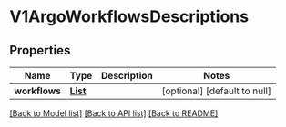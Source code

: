 # V1ArgoWorkflowsDescriptions
## Properties

Name | Type | Description | Notes
------------ | ------------- | ------------- | -------------
**workflows** | [**List**](v1.ArgoWorkflowsDescriptionStruct.md) |  | [optional] [default to null]

[[Back to Model list]](../README.md#documentation-for-models) [[Back to API list]](../README.md#documentation-for-api-endpoints) [[Back to README]](../README.md)

